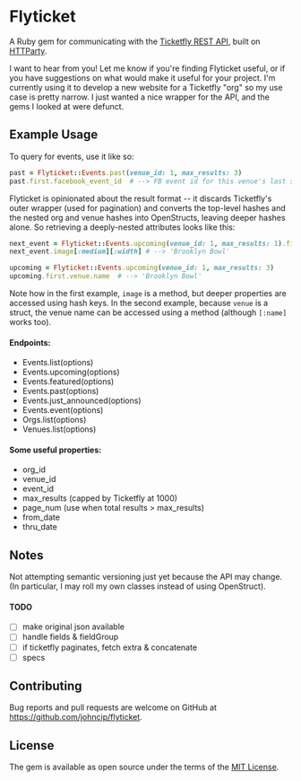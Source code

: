 # Flyticket

A Ruby gem for communicating with the [Ticketfly REST API](http://start.ticketfly.com/api/), built
on [HTTParty](https://github.com/jnunemaker/httparty).

I want to hear from you! Let me know if you're finding Flyticket useful, or if
you have suggestions on what would make it useful for your project. I'm
currently using it to develop a new website for a Ticketfly "org" so my use case
is pretty narrow. I just wanted a nice wrapper for the API, and the gems I
looked at were defunct.

## Example Usage

To query for events, use it like so:

```ruby
past = Flyticket::Events.past(venue_id: 1, max_results: 3)
past.first.facebook_event_id  # --> FB event id for this venue's last show
```

Flyticket is opinionated about the result format -- it discards Ticketfly's
outer wrapper (used for pagination) and converts the top-level hashes and
the nested org and venue hashes into OpenStructs, leaving deeper hashes alone.
So retrieving a deeply-nested attributes looks like this:

```ruby
next_event = Flyticket::Events.upcoming(venue_id: 1, max_results: 1).first
next_event.image[:medium][:width] # --> 'Brooklyn Bowl'

upcoming = Flyticket::Events.upcoming(venue_id: 1, max_results: 3)
upcoming.first.venue.name  # --> 'Brooklyn Bowl'
```

Note how in the first example, `image` is a method, but deeper properties are
accessed using hash keys. In the second example, because `venue` is a struct,
the venue name can be accessed using a method (although `[:name]` works too).

#### Endpoints:
* Events.list(options)
* Events.upcoming(options)
* Events.featured(options)
* Events.past(options)
* Events.just_announced(options)
* Events.event(options)
* Orgs.list(options)
* Venues.list(options)

#### Some useful properties:
* org_id
* venue_id
* event_id
* max_results (capped by Ticketfly at 1000)
* page_num (use when total results > max_results)
* from_date
* thru_date

## Notes

Not attempting semantic versioning just yet because the API may change. (In particular,
I may roll my own classes instead of using OpenStruct).

#### TODO
* [ ] make original json available
* [ ] handle fields & fieldGroup
* [ ] if ticketfly paginates, fetch extra & concatenate
* [ ] specs

## Contributing

Bug reports and pull requests are welcome on GitHub at https://github.com/johncip/flyticket.

## License

The gem is available as open source under the terms of the [MIT License](http://opensource.org/licenses/MIT).
